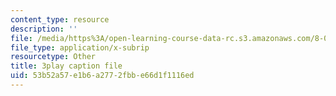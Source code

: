 ```yaml
---
content_type: resource
description: ''
file: /media/https%3A/open-learning-course-data-rc.s3.amazonaws.com/8-01sc-classical-mechanics-fall-2016/53b52a57e1b6a2772fbbe66d1f1116ed_ykwNGB9kuaA.srt
file_type: application/x-subrip
resourcetype: Other
title: 3play caption file
uid: 53b52a57-e1b6-a277-2fbb-e66d1f1116ed
---
```

